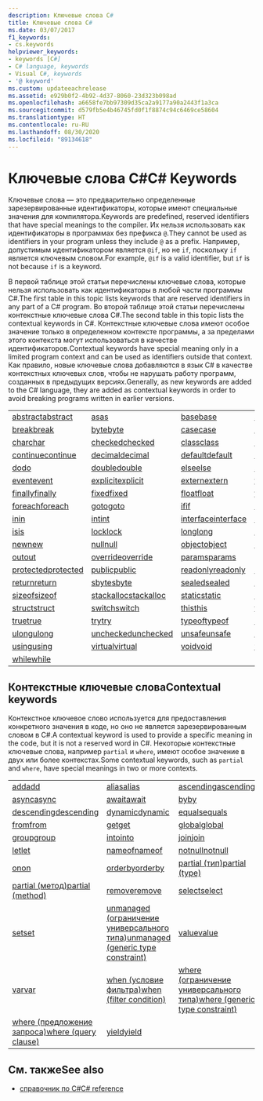 ```yaml
---
description: Ключевые слова C#
title: Ключевые слова C#
ms.date: 03/07/2017
f1_keywords:
- cs.keywords
helpviewer_keywords:
- keywords [C#]
- C# language, keywords
- Visual C#, keywords
- '@ keyword'
ms.custom: updateeachrelease
ms.assetid: e929b0f2-4b92-4d37-8060-23d323b098ad
ms.openlocfilehash: a6658fe7bb97309d35ca2a9177a90a2443f1a3ca
ms.sourcegitcommit: d579fb5e4b46745fd0f1f8874c94c6469ce58604
ms.translationtype: HT
ms.contentlocale: ru-RU
ms.lasthandoff: 08/30/2020
ms.locfileid: "89134618"
---
```

# <a name="c-keywords"></a><span data-ttu-id="0662d-103">Ключевые слова C#</span><span class="sxs-lookup"><span data-stu-id="0662d-103">C# Keywords</span></span>

<span data-ttu-id="0662d-104">Ключевые слова — это предварительно определенные зарезервированные идентификаторы, которые имеют специальные значения для компилятора.</span><span class="sxs-lookup"><span data-stu-id="0662d-104">Keywords are predefined, reserved identifiers that have special meanings to the compiler.</span></span> <span data-ttu-id="0662d-105">Их нельзя использовать как идентификаторы в программах без префикса `@`.</span><span class="sxs-lookup"><span data-stu-id="0662d-105">They cannot be used as identifiers in your program unless they include `@` as a prefix.</span></span> <span data-ttu-id="0662d-106">Например, допустимым идентификатором является `@if`, но не `if`, поскольку `if` является ключевым словом.</span><span class="sxs-lookup"><span data-stu-id="0662d-106">For example, `@if` is a valid identifier, but `if` is not because `if` is a keyword.</span></span>  
  
 <span data-ttu-id="0662d-107">В первой таблице этой статьи перечислены ключевые слова, которые нельзя использовать как идентификаторы в любой части программы C#.</span><span class="sxs-lookup"><span data-stu-id="0662d-107">The first table in this topic lists keywords that are reserved identifiers in any part of a C# program.</span></span> <span data-ttu-id="0662d-108">Во второй таблице этой статьи перечислены контекстные ключевые слова C#.</span><span class="sxs-lookup"><span data-stu-id="0662d-108">The second table in this topic lists the contextual keywords in C#.</span></span> <span data-ttu-id="0662d-109">Контекстные ключевые слова имеют особое значение только в определенном контексте программы, а за пределами этого контекста могут использоваться в качестве идентификаторов.</span><span class="sxs-lookup"><span data-stu-id="0662d-109">Contextual keywords have special meaning only in a limited program context and can be used as identifiers outside that context.</span></span> <span data-ttu-id="0662d-110">Как правило, новые ключевые слова добавляются в язык C# в качестве контекстных ключевых слов, чтобы не нарушать работу программ, созданных в предыдущих версиях.</span><span class="sxs-lookup"><span data-stu-id="0662d-110">Generally, as new keywords are added to the C# language, they are added as contextual keywords in order to avoid breaking programs written in earlier versions.</span></span>  
  
|||||  
|---|---|---|---|  
|[<span data-ttu-id="0662d-111">abstract</span><span class="sxs-lookup"><span data-stu-id="0662d-111">abstract</span></span>](abstract.md)|[<span data-ttu-id="0662d-112">as</span><span class="sxs-lookup"><span data-stu-id="0662d-112">as</span></span>](../operators/type-testing-and-cast.md#as-operator)|[<span data-ttu-id="0662d-113">base</span><span class="sxs-lookup"><span data-stu-id="0662d-113">base</span></span>](base.md)|[<span data-ttu-id="0662d-114">bool</span><span class="sxs-lookup"><span data-stu-id="0662d-114">bool</span></span>](../builtin-types/bool.md)|  
|[<span data-ttu-id="0662d-115">break</span><span class="sxs-lookup"><span data-stu-id="0662d-115">break</span></span>](break.md)|[<span data-ttu-id="0662d-116">byte</span><span class="sxs-lookup"><span data-stu-id="0662d-116">byte</span></span>](../builtin-types/integral-numeric-types.md)|[<span data-ttu-id="0662d-117">case</span><span class="sxs-lookup"><span data-stu-id="0662d-117">case</span></span>](switch.md)|[<span data-ttu-id="0662d-118">catch</span><span class="sxs-lookup"><span data-stu-id="0662d-118">catch</span></span>](try-catch.md)|  
|[<span data-ttu-id="0662d-119">char</span><span class="sxs-lookup"><span data-stu-id="0662d-119">char</span></span>](../builtin-types/char.md)|[<span data-ttu-id="0662d-120">checked</span><span class="sxs-lookup"><span data-stu-id="0662d-120">checked</span></span>](checked.md)|[<span data-ttu-id="0662d-121">class</span><span class="sxs-lookup"><span data-stu-id="0662d-121">class</span></span>](class.md)|[<span data-ttu-id="0662d-122">const</span><span class="sxs-lookup"><span data-stu-id="0662d-122">const</span></span>](const.md)|  
|[<span data-ttu-id="0662d-123">continue</span><span class="sxs-lookup"><span data-stu-id="0662d-123">continue</span></span>](continue.md)|[<span data-ttu-id="0662d-124">decimal</span><span class="sxs-lookup"><span data-stu-id="0662d-124">decimal</span></span>](../builtin-types/floating-point-numeric-types.md)|[<span data-ttu-id="0662d-125">default</span><span class="sxs-lookup"><span data-stu-id="0662d-125">default</span></span>](default.md)|[<span data-ttu-id="0662d-126">delegate</span><span class="sxs-lookup"><span data-stu-id="0662d-126">delegate</span></span>](../builtin-types/reference-types.md)|  
|[<span data-ttu-id="0662d-127">do</span><span class="sxs-lookup"><span data-stu-id="0662d-127">do</span></span>](do.md)|[<span data-ttu-id="0662d-128">double</span><span class="sxs-lookup"><span data-stu-id="0662d-128">double</span></span>](../builtin-types/floating-point-numeric-types.md)|[<span data-ttu-id="0662d-129">else</span><span class="sxs-lookup"><span data-stu-id="0662d-129">else</span></span>](if-else.md)|[<span data-ttu-id="0662d-130">enum</span><span class="sxs-lookup"><span data-stu-id="0662d-130">enum</span></span>](../builtin-types/enum.md)|  
|[<span data-ttu-id="0662d-131">event</span><span class="sxs-lookup"><span data-stu-id="0662d-131">event</span></span>](event.md)|[<span data-ttu-id="0662d-132">explicit</span><span class="sxs-lookup"><span data-stu-id="0662d-132">explicit</span></span>](../operators/user-defined-conversion-operators.md)|[<span data-ttu-id="0662d-133">extern</span><span class="sxs-lookup"><span data-stu-id="0662d-133">extern</span></span>](extern.md)|[<span data-ttu-id="0662d-134">false</span><span class="sxs-lookup"><span data-stu-id="0662d-134">false</span></span>](../builtin-types/bool.md)|  
|[<span data-ttu-id="0662d-135">finally</span><span class="sxs-lookup"><span data-stu-id="0662d-135">finally</span></span>](try-finally.md)|[<span data-ttu-id="0662d-136">fixed</span><span class="sxs-lookup"><span data-stu-id="0662d-136">fixed</span></span>](fixed-statement.md)|[<span data-ttu-id="0662d-137">float</span><span class="sxs-lookup"><span data-stu-id="0662d-137">float</span></span>](../builtin-types/floating-point-numeric-types.md)|[<span data-ttu-id="0662d-138">for</span><span class="sxs-lookup"><span data-stu-id="0662d-138">for</span></span>](for.md)|  
|[<span data-ttu-id="0662d-139">foreach</span><span class="sxs-lookup"><span data-stu-id="0662d-139">foreach</span></span>](foreach-in.md)|[<span data-ttu-id="0662d-140">goto</span><span class="sxs-lookup"><span data-stu-id="0662d-140">goto</span></span>](goto.md)|[<span data-ttu-id="0662d-141">if</span><span class="sxs-lookup"><span data-stu-id="0662d-141">if</span></span>](if-else.md)|[<span data-ttu-id="0662d-142">implicit</span><span class="sxs-lookup"><span data-stu-id="0662d-142">implicit</span></span>](../operators/user-defined-conversion-operators.md)|  
|[<span data-ttu-id="0662d-143">in</span><span class="sxs-lookup"><span data-stu-id="0662d-143">in</span></span>](in.md)|[<span data-ttu-id="0662d-144">int</span><span class="sxs-lookup"><span data-stu-id="0662d-144">int</span></span>](../builtin-types/integral-numeric-types.md)|[<span data-ttu-id="0662d-145">interface</span><span class="sxs-lookup"><span data-stu-id="0662d-145">interface</span></span>](interface.md)|[<span data-ttu-id="0662d-146">internal</span><span class="sxs-lookup"><span data-stu-id="0662d-146">internal</span></span>](internal.md)|
|[<span data-ttu-id="0662d-147">is</span><span class="sxs-lookup"><span data-stu-id="0662d-147">is</span></span>](is.md)|[<span data-ttu-id="0662d-148">lock</span><span class="sxs-lookup"><span data-stu-id="0662d-148">lock</span></span>](lock-statement.md)|[<span data-ttu-id="0662d-149">long</span><span class="sxs-lookup"><span data-stu-id="0662d-149">long</span></span>](../builtin-types/integral-numeric-types.md)|[<span data-ttu-id="0662d-150">namespace</span><span class="sxs-lookup"><span data-stu-id="0662d-150">namespace</span></span>](namespace.md)|
|[<span data-ttu-id="0662d-151">new</span><span class="sxs-lookup"><span data-stu-id="0662d-151">new</span></span>](../operators/new-operator.md)|[<span data-ttu-id="0662d-152">null</span><span class="sxs-lookup"><span data-stu-id="0662d-152">null</span></span>](null.md)|[<span data-ttu-id="0662d-153">object</span><span class="sxs-lookup"><span data-stu-id="0662d-153">object</span></span>](../builtin-types/reference-types.md)|[<span data-ttu-id="0662d-154">operator</span><span class="sxs-lookup"><span data-stu-id="0662d-154">operator</span></span>](../operators/operator-overloading.md)|
|[<span data-ttu-id="0662d-155">out</span><span class="sxs-lookup"><span data-stu-id="0662d-155">out</span></span>](out.md)|[<span data-ttu-id="0662d-156">override</span><span class="sxs-lookup"><span data-stu-id="0662d-156">override</span></span>](override.md)|[<span data-ttu-id="0662d-157">params</span><span class="sxs-lookup"><span data-stu-id="0662d-157">params</span></span>](params.md)|[<span data-ttu-id="0662d-158">private</span><span class="sxs-lookup"><span data-stu-id="0662d-158">private</span></span>](private.md)|
|[<span data-ttu-id="0662d-159">protected</span><span class="sxs-lookup"><span data-stu-id="0662d-159">protected</span></span>](protected.md)|[<span data-ttu-id="0662d-160">public</span><span class="sxs-lookup"><span data-stu-id="0662d-160">public</span></span>](public.md)|[<span data-ttu-id="0662d-161">readonly</span><span class="sxs-lookup"><span data-stu-id="0662d-161">readonly</span></span>](readonly.md)|[<span data-ttu-id="0662d-162">ref</span><span class="sxs-lookup"><span data-stu-id="0662d-162">ref</span></span>](ref.md)|
|[<span data-ttu-id="0662d-163">return</span><span class="sxs-lookup"><span data-stu-id="0662d-163">return</span></span>](return.md)|[<span data-ttu-id="0662d-164">sbyte</span><span class="sxs-lookup"><span data-stu-id="0662d-164">sbyte</span></span>](../builtin-types/integral-numeric-types.md)|[<span data-ttu-id="0662d-165">sealed</span><span class="sxs-lookup"><span data-stu-id="0662d-165">sealed</span></span>](sealed.md)|[<span data-ttu-id="0662d-166">short</span><span class="sxs-lookup"><span data-stu-id="0662d-166">short</span></span>](../builtin-types/integral-numeric-types.md)||
[<span data-ttu-id="0662d-167">sizeof</span><span class="sxs-lookup"><span data-stu-id="0662d-167">sizeof</span></span>](../operators/sizeof.md)|[<span data-ttu-id="0662d-168">stackalloc</span><span class="sxs-lookup"><span data-stu-id="0662d-168">stackalloc</span></span>](../operators/stackalloc.md)|[<span data-ttu-id="0662d-169">static</span><span class="sxs-lookup"><span data-stu-id="0662d-169">static</span></span>](static.md)|[<span data-ttu-id="0662d-170">string</span><span class="sxs-lookup"><span data-stu-id="0662d-170">string</span></span>](../builtin-types/reference-types.md)|
|[<span data-ttu-id="0662d-171">struct</span><span class="sxs-lookup"><span data-stu-id="0662d-171">struct</span></span>](../builtin-types/struct.md)|[<span data-ttu-id="0662d-172">switch</span><span class="sxs-lookup"><span data-stu-id="0662d-172">switch</span></span>](switch.md)|[<span data-ttu-id="0662d-173">this</span><span class="sxs-lookup"><span data-stu-id="0662d-173">this</span></span>](this.md)|[<span data-ttu-id="0662d-174">throw</span><span class="sxs-lookup"><span data-stu-id="0662d-174">throw</span></span>](throw.md)|
|[<span data-ttu-id="0662d-175">true</span><span class="sxs-lookup"><span data-stu-id="0662d-175">true</span></span>](../builtin-types/bool.md)|[<span data-ttu-id="0662d-176">try</span><span class="sxs-lookup"><span data-stu-id="0662d-176">try</span></span>](try-catch.md)|[<span data-ttu-id="0662d-177">typeof</span><span class="sxs-lookup"><span data-stu-id="0662d-177">typeof</span></span>](../operators/type-testing-and-cast.md#typeof-operator)|[<span data-ttu-id="0662d-178">uint</span><span class="sxs-lookup"><span data-stu-id="0662d-178">uint</span></span>](../builtin-types/integral-numeric-types.md)|
|[<span data-ttu-id="0662d-179">ulong</span><span class="sxs-lookup"><span data-stu-id="0662d-179">ulong</span></span>](../builtin-types/integral-numeric-types.md)|[<span data-ttu-id="0662d-180">unchecked</span><span class="sxs-lookup"><span data-stu-id="0662d-180">unchecked</span></span>](unchecked.md)|[<span data-ttu-id="0662d-181">unsafe</span><span class="sxs-lookup"><span data-stu-id="0662d-181">unsafe</span></span>](unsafe.md)|[<span data-ttu-id="0662d-182">ushort</span><span class="sxs-lookup"><span data-stu-id="0662d-182">ushort</span></span>](../builtin-types/integral-numeric-types.md)|
|[<span data-ttu-id="0662d-183">using</span><span class="sxs-lookup"><span data-stu-id="0662d-183">using</span></span>](using.md)|[<span data-ttu-id="0662d-184">virtual</span><span class="sxs-lookup"><span data-stu-id="0662d-184">virtual</span></span>](virtual.md)|[<span data-ttu-id="0662d-185">void</span><span class="sxs-lookup"><span data-stu-id="0662d-185">void</span></span>](../builtin-types/void.md)|[<span data-ttu-id="0662d-186">volatile</span><span class="sxs-lookup"><span data-stu-id="0662d-186">volatile</span></span>](volatile.md)|
|[<span data-ttu-id="0662d-187">while</span><span class="sxs-lookup"><span data-stu-id="0662d-187">while</span></span>](while.md)|

## <a name="contextual-keywords"></a><span data-ttu-id="0662d-188">Контекстные ключевые слова</span><span class="sxs-lookup"><span data-stu-id="0662d-188">Contextual keywords</span></span>

 <span data-ttu-id="0662d-189">Контекстное ключевое слово используется для предоставления конкретного значения в коде, но оно не является зарезервированным словом в C#.</span><span class="sxs-lookup"><span data-stu-id="0662d-189">A contextual keyword is used to provide a specific meaning in the code, but it is not a reserved word in C#.</span></span> <span data-ttu-id="0662d-190">Некоторые контекстные ключевые слова, например `partial` и `where`, имеют особое значение в двух или более контекстах.</span><span class="sxs-lookup"><span data-stu-id="0662d-190">Some contextual keywords, such as `partial` and `where`, have special meanings in two or more contexts.</span></span>  
  
||||  
|---|---|---|  
|[<span data-ttu-id="0662d-191">add</span><span class="sxs-lookup"><span data-stu-id="0662d-191">add</span></span>](add.md)|[<span data-ttu-id="0662d-192">alias</span><span class="sxs-lookup"><span data-stu-id="0662d-192">alias</span></span>](extern-alias.md)|[<span data-ttu-id="0662d-193">ascending</span><span class="sxs-lookup"><span data-stu-id="0662d-193">ascending</span></span>](ascending.md)|
|[<span data-ttu-id="0662d-194">async</span><span class="sxs-lookup"><span data-stu-id="0662d-194">async</span></span>](async.md)|[<span data-ttu-id="0662d-195">await</span><span class="sxs-lookup"><span data-stu-id="0662d-195">await</span></span>](../operators/await.md)|[<span data-ttu-id="0662d-196">by</span><span class="sxs-lookup"><span data-stu-id="0662d-196">by</span></span>](by.md)|
|[<span data-ttu-id="0662d-197">descending</span><span class="sxs-lookup"><span data-stu-id="0662d-197">descending</span></span>](descending.md)|[<span data-ttu-id="0662d-198">dynamic</span><span class="sxs-lookup"><span data-stu-id="0662d-198">dynamic</span></span>](../builtin-types/reference-types.md)|[<span data-ttu-id="0662d-199">equals</span><span class="sxs-lookup"><span data-stu-id="0662d-199">equals</span></span>](equals.md)|
|[<span data-ttu-id="0662d-200">from</span><span class="sxs-lookup"><span data-stu-id="0662d-200">from</span></span>](from-clause.md)|[<span data-ttu-id="0662d-201">get</span><span class="sxs-lookup"><span data-stu-id="0662d-201">get</span></span>](get.md)|[<span data-ttu-id="0662d-202">global</span><span class="sxs-lookup"><span data-stu-id="0662d-202">global</span></span>](../operators/namespace-alias-qualifier.md)|
|[<span data-ttu-id="0662d-203">group</span><span class="sxs-lookup"><span data-stu-id="0662d-203">group</span></span>](group-clause.md)|[<span data-ttu-id="0662d-204">into</span><span class="sxs-lookup"><span data-stu-id="0662d-204">into</span></span>](into.md)|[<span data-ttu-id="0662d-205">join</span><span class="sxs-lookup"><span data-stu-id="0662d-205">join</span></span>](join-clause.md)|
|[<span data-ttu-id="0662d-206">let</span><span class="sxs-lookup"><span data-stu-id="0662d-206">let</span></span>](let-clause.md)|[<span data-ttu-id="0662d-207">nameof</span><span class="sxs-lookup"><span data-stu-id="0662d-207">nameof</span></span>](../operators/nameof.md)|[<span data-ttu-id="0662d-208">notnull</span><span class="sxs-lookup"><span data-stu-id="0662d-208">notnull</span></span>](../../programming-guide/generics/constraints-on-type-parameters.md#notnull-constraint)|
|[<span data-ttu-id="0662d-209">on</span><span class="sxs-lookup"><span data-stu-id="0662d-209">on</span></span>](on.md)|[<span data-ttu-id="0662d-210">orderby</span><span class="sxs-lookup"><span data-stu-id="0662d-210">orderby</span></span>](orderby-clause.md)|[<span data-ttu-id="0662d-211">partial (тип)</span><span class="sxs-lookup"><span data-stu-id="0662d-211">partial (type)</span></span>](partial-type.md)|
|[<span data-ttu-id="0662d-212">partial (метод)</span><span class="sxs-lookup"><span data-stu-id="0662d-212">partial (method)</span></span>](partial-method.md)|[<span data-ttu-id="0662d-213">remove</span><span class="sxs-lookup"><span data-stu-id="0662d-213">remove</span></span>](remove.md)|[<span data-ttu-id="0662d-214">select</span><span class="sxs-lookup"><span data-stu-id="0662d-214">select</span></span>](select-clause.md)|
|[<span data-ttu-id="0662d-215">set</span><span class="sxs-lookup"><span data-stu-id="0662d-215">set</span></span>](set.md)|[<span data-ttu-id="0662d-216">unmanaged (ограничение универсального типа)</span><span class="sxs-lookup"><span data-stu-id="0662d-216">unmanaged (generic type constraint)</span></span>](where-generic-type-constraint.md)|[<span data-ttu-id="0662d-217">value</span><span class="sxs-lookup"><span data-stu-id="0662d-217">value</span></span>](value.md)|
|[<span data-ttu-id="0662d-218">var</span><span class="sxs-lookup"><span data-stu-id="0662d-218">var</span></span>](var.md)|[<span data-ttu-id="0662d-219">when (условие фильтра)</span><span class="sxs-lookup"><span data-stu-id="0662d-219">when (filter condition)</span></span>](when.md)|[<span data-ttu-id="0662d-220">where (ограничение универсального типа)</span><span class="sxs-lookup"><span data-stu-id="0662d-220">where (generic type constraint)</span></span>](where-generic-type-constraint.md)|
|[<span data-ttu-id="0662d-221">where (предложение запроса)</span><span class="sxs-lookup"><span data-stu-id="0662d-221">where (query clause)</span></span>](where-clause.md)|[<span data-ttu-id="0662d-222">yield</span><span class="sxs-lookup"><span data-stu-id="0662d-222">yield</span></span>](yield.md)| |
  
## <a name="see-also"></a><span data-ttu-id="0662d-223">См. также</span><span class="sxs-lookup"><span data-stu-id="0662d-223">See also</span></span>

- [<span data-ttu-id="0662d-224">справочник по C#</span><span class="sxs-lookup"><span data-stu-id="0662d-224">C# reference</span></span>](../index.md)
